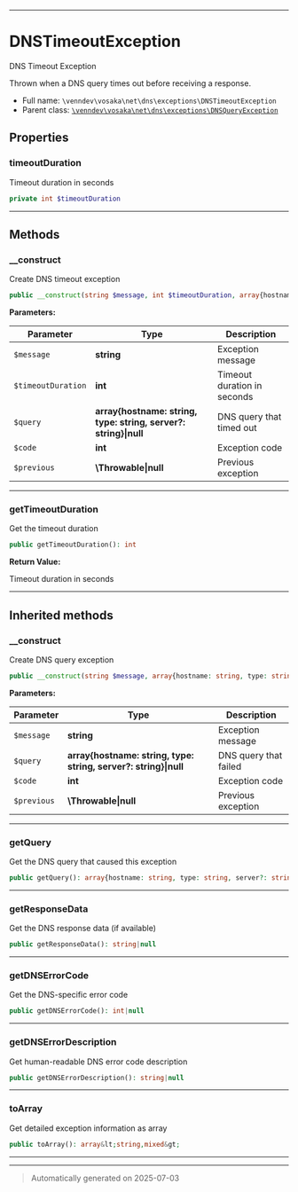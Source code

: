 ***

# DNSTimeoutException

DNS Timeout Exception

Thrown when a DNS query times out before receiving a response.

* Full name: `\venndev\vosaka\net\dns\exceptions\DNSTimeoutException`
* Parent class: [`\venndev\vosaka\net\dns\exceptions\DNSQueryException`](./DNSQueryException.md)



## Properties


### timeoutDuration

Timeout duration in seconds

```php
private int $timeoutDuration
```






***

## Methods


### __construct

Create DNS timeout exception

```php
public __construct(string $message, int $timeoutDuration, array{hostname: string, type: string, server?: string}|null $query = null, int $code, \Throwable|null $previous = null): mixed
```








**Parameters:**

| Parameter | Type | Description |
|-----------|------|-------------|
| `$message` | **string** | Exception message |
| `$timeoutDuration` | **int** | Timeout duration in seconds |
| `$query` | **array{hostname: string, type: string, server?: string}&#124;null** | DNS query that timed out |
| `$code` | **int** | Exception code |
| `$previous` | **\Throwable&#124;null** | Previous exception |





***

### getTimeoutDuration

Get the timeout duration

```php
public getTimeoutDuration(): int
```









**Return Value:**

Timeout duration in seconds




***


## Inherited methods


### __construct

Create DNS query exception

```php
public __construct(string $message, array{hostname: string, type: string, server?: string}|null $query = null, int $code, \Throwable|null $previous = null): mixed
```








**Parameters:**

| Parameter | Type | Description |
|-----------|------|-------------|
| `$message` | **string** | Exception message |
| `$query` | **array{hostname: string, type: string, server?: string}&#124;null** | DNS query that failed |
| `$code` | **int** | Exception code |
| `$previous` | **\Throwable&#124;null** | Previous exception |





***

### getQuery

Get the DNS query that caused this exception

```php
public getQuery(): array{hostname: string, type: string, server?: string}|null
```












***

### getResponseData

Get the DNS response data (if available)

```php
public getResponseData(): string|null
```












***

### getDNSErrorCode

Get the DNS-specific error code

```php
public getDNSErrorCode(): int|null
```












***

### getDNSErrorDescription

Get human-readable DNS error code description

```php
public getDNSErrorDescription(): string|null
```












***

### toArray

Get detailed exception information as array

```php
public toArray(): array&lt;string,mixed&gt;
```












***


***
> Automatically generated on 2025-07-03

